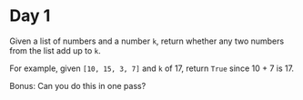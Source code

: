 # Day 1

Given a list of numbers and a number `k`, return whether any two numbers from the list add up to `k`.

For example, given `[10, 15, 3, 7]` and `k` of 17, return `True` since 10 + 7 is 17.

Bonus: Can you do this in one pass?